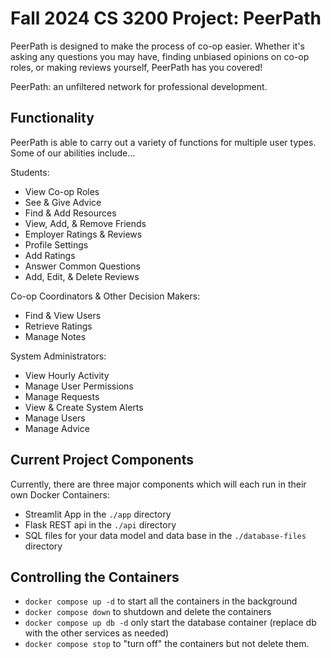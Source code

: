 # Fall 2024 CS 3200 Project: PeerPath

PeerPath is designed to make the process of co-op easier. Whether it's asking any questions you may have, finding unbiased opinions on co-op roles, or making reviews yourself, PeerPath has you covered! 

PeerPath: an unfiltered network for professional development.

## Functionality

PeerPath is able to carry out a variety of functions for multiple user types. Some of our abilities include...

Students:
- View Co-op Roles
- See & Give Advice
- Find & Add Resources
- View, Add, & Remove Friends
- Employer Ratings & Reviews
- Profile Settings
- Add Ratings
- Answer Common Questions
- Add, Edit, & Delete Reviews

Co-op Coordinators & Other Decision Makers:
- Find & View Users
- Retrieve Ratings
- Manage Notes

System Administrators:
- View Hourly Activity
- Manage User Permissions
- Manage Requests
- View & Create System Alerts
- Manage Users
- Manage Advice

## Current Project Components

Currently, there are three major components which will each run in their own Docker Containers:

- Streamlit App in the `./app` directory
- Flask REST api in the `./api` directory
- SQL files for your data model and data base in the `./database-files` directory

## Controlling the Containers

- `docker compose up -d` to start all the containers in the background
- `docker compose down` to shutdown and delete the containers
- `docker compose up db -d` only start the database container (replace db with the other services as needed)
- `docker compose stop` to "turn off" the containers but not delete them. 